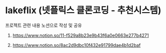 # lakeflix (넷플릭스 클론코딩 - 추천시스템)

프로젝트 관련 내용 노션으로 작성 및 공유

1. https://www.notion.so/11-f529a8b23e9b43f6a0e0663e277b4271

2. https://www.notion.so/8ac2d9dbc10f432e91799dae4b1d2baf
